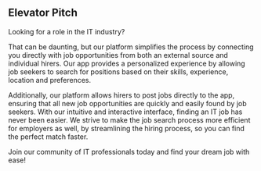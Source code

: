 ## Elevator Pitch

Looking for a role in the IT industry? 

That can be daunting, but our platform simplifies the process by connecting you directly with job opportunities from both an external source and individual hirers. Our app provides a personalized experience by allowing job seekers to search for positions based on their skills, experience, location and preferences. 

Additionally, our platform allows hirers to post jobs directly to the app, ensuring that all new job opportunities are quickly and easily found by job seekers. With our intuitive and interactive interface, finding an IT job has never been easier. We strive to make the job search process more efficient for employers as well, by streamlining the hiring process, so you can find the perfect match faster. 

Join our community of IT professionals today and find your dream job with ease!
